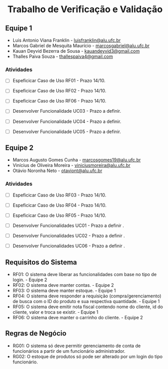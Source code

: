 <h1 align="center">Trabalho de Verificação e Validação</h1>

## Equipe 1
- Luis Antonio Viana Franklin - luisfranklin@alu.ufc.br
- Marcos Gabriel de Mesquita Maurício - marcosgabriel@alu.ufc.br
- Kauan Deyvid Bezerra de Sousa - kauandeyvid3@gmail.com 
- Thalles Paiva Souza - thallespaiva4@gmail.com
### Atividades

- [ ] Espeficicar Caso de Uso RF01 - Prazo 14/10. 
- [ ] Espeficicar Caso de Uso RF02 - Prazo 14/10. 
- [ ] Espeficicar Caso de Uso RF06 - Prazo 14/10. 
- [ ] Desenvolver Funcionalidade UC03 - Prazo a definir. 
- [ ] Desenvolver Funcionalidade UC04 - Prazo a definir. 
- [ ] Desenvolver Funcionalidade UC05 - Prazo a definir. 


## Equipe 2

- Marcos Augusto Gomes Cunha - marcosgomes19@alu.ufc.br
- Vinícius de Oliveira Moreira - viniciusmoreira@alu.ufc.br
- Otávio Noronha Neto - otaviont@alu.ufc.br

### Atividades

- [ ] Espeficicar Caso de Uso RF03 - Prazo 14/10. 
- [ ] Espeficicar Caso de Uso RF04 - Prazo 14/10. 
- [ ] Espeficicar Caso de Uso RF05 - Prazo 14/10. 
- [ ] Desenvolver Funcionalidades UC01 - Prazo a definir . 
- [ ] Desenvolver Funcionalidades UC02 - Prazo a definir . 
- [ ] Desenvolver Funcionalidades UC06 - Prazo a definir .




## Requisitos do Sistema

- RF01: O sistema deve liberar as funcionalidades com base no tipo de login. - Equipe 2
- RF02: O sistema deve manter contas. - Equipe 2
- RF03: O sistema deve manter estoque. - Equipe 1
- RF04: O sistema deve responder a requisição (compra/gerenciamento) de busca com o ID do produto e sua respectiva quantidade. - Equipe 1
- RF05: O sistema deve emitir nota fiscal contendo nome do cliente, id do cliente, valor e troca se existir. - Equipe 1
- RF06: O sistema deve manter o carrinho do cliente. - Equipe 2


## Regras de Negócio

- RG01: O sistema só deve permitir gerenciamento de conta de funcionários a partir de um funcionário administrador.
- RG02: O estoque de produtos só pode ser alterado por um login do tipo funcionário.